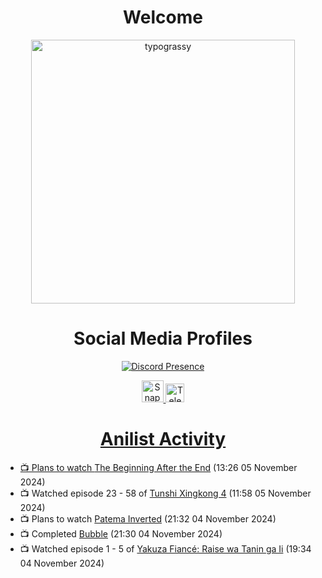 <div align="center">

# Welcome
<a href="https://github.com/kawarimidoll/typograssy">
    <img alt="typograssy" src="https://typograssy.deno.dev/api?text=%E3%82%88%E3%81%86%E3%81%93%E3%81%9D%E3%81%BF%E3%81%AA%E3%81%95%E3%82%93%20-%20Sheby--&&l0=none&l1=82d9d0&l2=027353&l3=038c4c&l4=01402e&bg=none&frame=none&speed=100&comment=" width="421.99">
</a>

</div>

<div align="center">

# Social Media Profiles

[![Discord Presence](https://lanyard.cnrad.dev/api/612532963938271232)](https://discord.com/users/612532963938271232)


<a href="https://www.snapchat.com/add/a.sheby" title="Snapchat Profile">
    <img src="https://www.freepnglogos.com/uploads/snapchat-logo-png-0.png" width="35" alt="Snapchat Logo" />


<a href="https://t.me/ASheby" title="Telegram Profile">
    <img src="https://www.freepnglogos.com/uploads/telegram-logo-png-0.png" width="30" alt="Telegram Logo" />


</div>

<div align="center">

# Anilist Activity

</div>

<!-- ANILIST_ACTIVITY:start -->

-   📺 Plans to watch [The Beginning After the End](https://anilist.co/anime/183161) (13:26 05 November 2024)
-   📺 Watched episode 23 - 58 of [Tunshi Xingkong 4](https://anilist.co/anime/166219) (11:58 05 November 2024)
-   📺 Plans to watch [Patema Inverted](https://anilist.co/anime/12477) (21:32 04 November 2024)
-   📺 Completed [Bubble](https://anilist.co/anime/142455) (21:30 04 November 2024)
-   📺 Watched episode 1 - 5 of [Yakuza Fiancé: Raise wa Tanin ga Ii](https://anilist.co/anime/170468) (19:34 04 November 2024)

<!-- ANILIST_ACTIVITY:end -->

